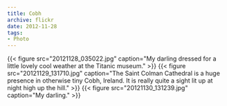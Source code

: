 ```yaml
---
title: Cobh
archive: flickr
date: 2012-11-28
tags:
- Photo
---
```

{{< figure src="20121128_035022.jpg" caption="My darling dressed for a little lovely cool weather at the Titanic museum." >}}
{{< figure src="20121129_131710.jpg" caption="The Saint Colman Cathedral is a huge presence in otherwise tiny Cobh, Ireland. It is really quite a sight lit up at night high up the hill." >}}
{{< figure src="20121130_131239.jpg" caption="My darling." >}}
